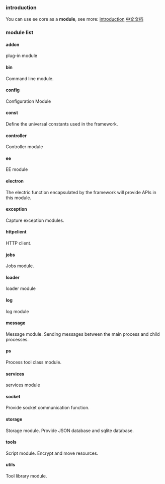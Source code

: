 ###  introduction

You can use ee core as a **module**, see more: [introduction](https://www.kaka996.com/pages/1dbe35/)
[中文文档](https://www.kaka996.com/pages/1dbe35/)

###  module list

#### addon
plug-in module

#### bin
Command line module.

#### config
Configuration Module

#### const
Define the universal constants used in the framework.

#### controller
Controller module

#### ee
EE module

#### electron
The electric function encapsulated by the framework will provide APIs in this module.

#### exception
Capture exception modules.

#### httpclient
HTTP client.

#### jobs
Jobs module.

#### loader
loader module

#### log
log module

#### message
Message module. Sending messages between the main process and child processes.

#### ps
Process tool class module.

#### services
services module

#### socket
Provide socket communication function.

#### storage
Storage module. Provide JSON database and sqlite database.

#### tools
Script module. Encrypt and move resources.

#### utils
Tool library module.